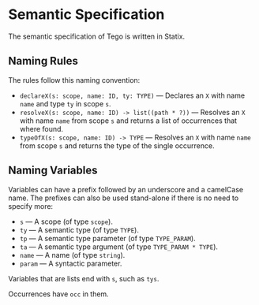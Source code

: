 # Semantic Specification
The semantic specification of Tego is written in Statix.

## Naming Rules
The rules follow this naming convention:

- `declareX(s: scope, name: ID, ty: TYPE)` — Declares an `X` with name `name` and type `ty` in scope `s`.
- `resolveX(s: scope, name: ID) -> list((path * ?))` — Resolves an `X` with name `name` from scope `s` and returns a list of occurrences that where found.
- `typeOfX(s: scope, name: ID) -> TYPE` — Resolves an `X` with name `name` from scope `s` and returns the type of the single occurrence.

## Naming Variables
Variables can have a prefix followed by an underscore and a camelCase name. The prefixes can also be used stand-alone if there is no need to specify more:

- `s` — A scope (of type `scope`).
- `ty` — A semantic type (of type `TYPE`).
- `tp` — A semantic type parameter (of type `TYPE_PARAM`).
- `ta` — A semantic type argument (of type `TYPE_PARAM * TYPE`).
- `name` — A name (of type `string`).
- `param` — A syntactic parameter.

Variables that are lists end with `s`, such as `tys`.

Occurrences have `occ` in them.